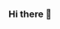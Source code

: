 ### Hi there 👋

<!--
**Sepideh-Ghaziasgar/Sepideh-Ghaziasgar** is a ✨ _special_ ✨ repository because its `README.md` (this file) appears on your GitHub profile.

Here are some ideas to get you started:

👋 Hi, I’m Sepideh Ghaziasgar.
👀 I’m interested in Astronomy, Observational Cosmology, and Data Science.
🌱 I try to learn anything new in Astronomy and Data Science.
📫 You can reach me on Linkedin.
